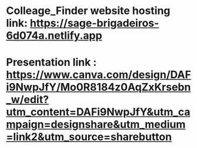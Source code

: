 # Colleage_Finder website hosting link: https://sage-brigadeiros-6d074a.netlify.app

# Presentation link : https://www.canva.com/design/DAFi9NwpJfY/Mo0R8184z0AqZxKrsebn_w/edit?utm_content=DAFi9NwpJfY&utm_campaign=designshare&utm_medium=link2&utm_source=sharebutton
